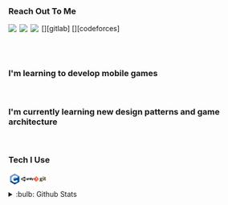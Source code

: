 ### Reach Out To Me

[<img width="22" src="https://unpkg.com/simple-icons@v4/icons/linkedin.svg" align="left" />][linkedin]
[<img width="22" src="https://unpkg.com/simple-icons@v4/icons/gitlab.svg" align="left" />][gitlab]
[<img width="22" src="https://unpkg.com/simple-icons@v4/icons/codeforces.svg" align="left" />][codeforces]

<br />
<br />

### I'm learning to develop mobile games 

<br />

### I'm currently learning new design patterns and game architecture
<br />

### Tech I Use


<img src="https://raw.githubusercontent.com/github/explore/f3e22f0dca2be955676bc70d6214b95b13354ee8/topics/c/c.png" width=25 heigth=25 align="left" />
<img src="https://raw.githubusercontent.com/github/explore/80688e429a7d4ef2fca1e82350fe8e3517d3494d/topics/unity/unity.png" width=25 heigth=25 align="left" />
<img src="https://raw.githubusercontent.com/github/explore/80688e429a7d4ef2fca1e82350fe8e3517d3494d/topics/git/git.png" width=25 heigth=25 align="left" />


<br />
<br />

<details>
<summary>:bulb: Github Stats</summary>
<img src"https://github-readme-stats.vercel.app/api?username=iskerdogan&theme=radical">
</details>




[linkedin]: https://www.linkedin.com/in/erdo%C4%9Fan-i%C5%9Fik-b87373189/
<!--
**iskerdogan/iskerdogan** is a ✨ _special_ ✨ repository because its `README.md` (this file) appears on your GitHub profile.

Here are some ideas to get you started:

- 🔭 I’m currently working on ...
- 🌱 I’m currently learning ...
- 👯 I’m looking to collaborate on ...
- 🤔 I’m looking for help with ...
- 💬 Ask me about ...
- 📫 How to reach me: ...
- 😄 Pronouns: ...
- ⚡ Fun fact: ...
-->
